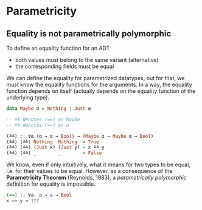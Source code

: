 # Parametricity

## Equality is not parametrically polymorphic

To define an equality function for an ADT
- both values must belong to the same variant (alternative)
- the corresponding fields must be equal

We can define the equality for parametrized datatypes, but for that, we must know the equality functions for the arguments. In a way, the equality function depends on itself (actually depends on the equality function of the underlying type).

```hs
data Maybe α = Nothing | Just α

-- ≜≜ denotes (==) on Maybe
-- ≛≛ denotes (==) on α

(≜≜) :: ∀α.(α → α → Bool) → (Maybe α → Maybe α → Bool)
(≜≜) (≛≛) Nothing  Nothing  = True
(≜≜) (≛≛) (Just x) (Just y) = x ≛≛ y
(≜≜) (≛≛) _        _        = False
```

We know, even if only intuitively, what it means for two types to be equal, i.e. for their values to be equal. However, as a consequence of the **Parametricity Theorem** (Reynolds, 1983), a *parametrically polymorphic* definition for equality is impossible.

```hs
(==) :: ∀a. a → a → Bool
x == y = ???
```
